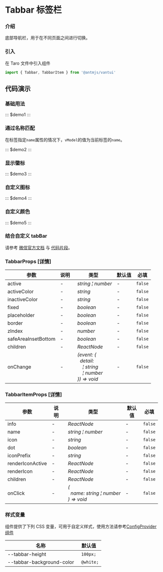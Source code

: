 # Tabbar 标签栏

### 介绍

底部导航栏，用于在不同页面之间进行切换。

### 引入

在 Taro 文件中引入组件

```js
import { Tabbar, TabbarItem } from '@antmjs/vantui'
```

## 代码演示

### 基础用法

::: $demo1 :::

### 通过名称匹配

在标签指定`name`属性的情况下，`vModel`的值为当前标签的`name`。

::: $demo2 :::

### 显示徽标

::: $demo3 :::

### 自定义图标

::: $demo4 :::

### 自定义颜色

::: $demo5 :::

### 结合自定义 tabBar

请参考 [微信官方文档](https://developers.weixin.qq.com/miniprogram/dev/framework/ability/customTabbar.html) 与 [代码片段](https://developers.weixin.qq.com/s/vaXgTsmQ7hnm)。

### TabbarProps [[详情]](https://github.com/AntmJS/vantui/tree/main/packages/vantui/types/tabbar.d.ts)

| 参数                | 说明 | 类型                                                                                                                                                                                                                                 | 默认值 | 必填    |
| ------------------- | ---- | ------------------------------------------------------------------------------------------------------------------------------------------------------------------------------------------------------------------------------------ | ------ | ------- |
| active              | -    | _&nbsp;&nbsp;string&nbsp;&brvbar;&nbsp;number<br/>_                                                                                                                                                                                  | -      | `false` |
| activeColor         | -    | _&nbsp;&nbsp;string<br/>_                                                                                                                                                                                                            | -      | `false` |
| inactiveColor       | -    | _&nbsp;&nbsp;string<br/>_                                                                                                                                                                                                            | -      | `false` |
| fixed               | -    | _&nbsp;&nbsp;boolean<br/>_                                                                                                                                                                                                           | -      | `false` |
| placeholder         | -    | _&nbsp;&nbsp;boolean<br/>_                                                                                                                                                                                                           | -      | `false` |
| border              | -    | _&nbsp;&nbsp;boolean<br/>_                                                                                                                                                                                                           | -      | `false` |
| zIndex              | -    | _&nbsp;&nbsp;number<br/>_                                                                                                                                                                                                            | -      | `false` |
| safeAreaInsetBottom | -    | _&nbsp;&nbsp;boolean<br/>_                                                                                                                                                                                                           | -      | `false` |
| children            | -    | _&nbsp;&nbsp;ReactNode<br/>_                                                                                                                                                                                                         | -      | `false` |
| onChange            | -    | _&nbsp;&nbsp;(event:&nbsp;{<br/>&nbsp;&nbsp;&nbsp;&nbsp;detail:<br/>&nbsp;&nbsp;&nbsp;&nbsp;&nbsp;&nbsp;&brvbar;&nbsp;string<br/>&nbsp;&nbsp;&nbsp;&nbsp;&nbsp;&nbsp;&brvbar;&nbsp;number<br/>&nbsp;&nbsp;})&nbsp;=>&nbsp;void<br/>_ | -      | `false` |

### TabbarItemProps [[详情]](https://github.com/AntmJS/vantui/tree/main/packages/vantui/types/tabbar.d.ts)

| 参数             | 说明 | 类型                                                                                                                             | 默认值 | 必填    |
| ---------------- | ---- | -------------------------------------------------------------------------------------------------------------------------------- | ------ | ------- |
| info             | -    | _&nbsp;&nbsp;ReactNode<br/>_                                                                                                     | -      | `false` |
| name             | -    | _&nbsp;&nbsp;string&nbsp;&brvbar;&nbsp;number<br/>_                                                                              | -      | `false` |
| icon             | -    | _&nbsp;&nbsp;string<br/>_                                                                                                        | -      | `false` |
| dot              | -    | _&nbsp;&nbsp;boolean<br/>_                                                                                                       | -      | `false` |
| iconPrefix       | -    | _&nbsp;&nbsp;string<br/>_                                                                                                        | -      | `false` |
| renderIconActive | -    | _&nbsp;&nbsp;ReactNode<br/>_                                                                                                     | -      | `false` |
| renderIcon       | -    | _&nbsp;&nbsp;ReactNode<br/>_                                                                                                     | -      | `false` |
| children         | -    | _&nbsp;&nbsp;ReactNode<br/>_                                                                                                     | -      | `false` |
| onClick          | -    | _&nbsp;&nbsp;(<br/>&nbsp;&nbsp;&nbsp;&nbsp;name:&nbsp;string&nbsp;&brvbar;&nbsp;number<br/>&nbsp;&nbsp;)&nbsp;=>&nbsp;void<br/>_ | -      | `false` |

### 样式变量

组件提供了下列 CSS 变量，可用于自定义样式，使用方法请参考[ConfigProvider 组件](https://antmjs.github.io/vantui/#/config-provider)

| 名称                      | 默认值     |
| ------------------------- | ---------- |
| --tabbar-height           | ` 100px;`  |
| --tabbar-background-color | ` @white;` |
